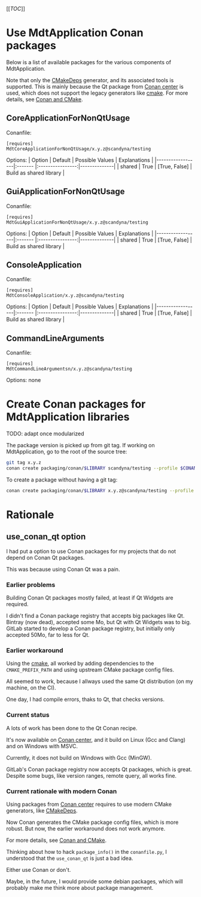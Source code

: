 [[_TOC_]]

# Use MdtApplication Conan packages

Below is a list of available packages for the various components of MdtApplication.

Note that only the [CMakeDeps](https://docs.conan.io/en/latest/reference/conanfile/tools/cmake/cmakedeps.html)
generator, and its associated tools is supported.
This is mainly because the Qt package from [Conan center](https://conan.io/center/) is used,
which does not support the legacy generators like [cmake](https://docs.conan.io/en/latest/reference/generators/cmake.html).
For more details, see [Conan and CMake](https://scandyna.gitlab.io/mdt-cmake-modules/ConanAndCMake.html).

## CoreApplicationForNonQtUsage

Conanfile:
```conan
[requires]
MdtCoreApplicationForNonQtUsage/x.y.z@scandyna/testing
```

Options:
| Option           | Default | Possible Values  | Explanations |
|------------------|:------- |:----------------:|--------------|
| shared           | True    |  [True, False]   | Build as shared library |

## GuiApplicationForNonQtUsage

Conanfile:
```conan
[requires]
MdtGuiApplicationForNonQtUsage/x.y.z@scandyna/testing
```

Options:
| Option           | Default | Possible Values  | Explanations |
|------------------|:------- |:----------------:|--------------|
| shared           | True    |  [True, False]   | Build as shared library |

## ConsoleApplication

Conanfile:
```conan
[requires]
MdtConsoleApplication/x.y.z@scandyna/testing
```

Options:
| Option           | Default | Possible Values  | Explanations |
|------------------|:------- |:----------------:|--------------|
| shared           | True    |  [True, False]   | Build as shared library |

## CommandLineArguments

Conanfile:
```conan
[requires]
MdtCommandLineArgumentsn/x.y.z@scandyna/testing
```

Options: none

# Create Conan packages for MdtApplication libraries

TODO: adapt once modularized

The package version is picked up from git tag.
If working on MdtApplication, go to the root of the source tree:
```bash
git tag x.y.z
conan create packaging/conan/$LIBRARY scandyna/testing --profile $CONAN_PROFILE -s build_type=$BUILD_TYPE
```

To create a package without having a git tag:
```bash
conan create packaging/conan/$LIBRARY x.y.z@scandyna/testing --profile $CONAN_PROFILE -s build_type=$BUILD_TYPE
```

# Rationale

## use_conan_qt option

I had put a option to use Conan packages for my projects that do not depend on Conan Qt packages.

This was because using Conan Qt was a pain.

### Earlier problems

Building Conan Qt packages mostly failed, at least if Qt Widgets are required.

I didn't find a Conan package registry that accepts big packages like Qt.
Bintray (now dead), accepted some Mo, but Qt with Qt Widgets was to big.
GitLab started to develop a Conan package registry, but initially only accepted 50Mo, far to less for Qt.

### Earlier workaround

Using the [cmake](https://docs.conan.io/en/latest/reference/generators/cmake.html),
all worked by adding dependencies to the `CMAKE_PREFIX_PATH` and using upstream CMake package config files.

All seemed to work, because I allways used the same Qt distribution (on my machine, on the CI).

One day, I had compile errors, thaks to Qt, that checks versions.

### Current status

A lots of work has been done to the Qt Conan recipe.

It's now available on [Conan center](https://conan.io/center/),
and it build on Linux (Gcc and Clang)
and on Windows with MSVC.

Currently, it does not build on Windows with Gcc (MinGW).

GitLab's Conan package registry now accepts Qt packages, which is great.
Despite some bugs, like version ranges, remote query, all works fine.

### Current rationale with modern Conan

Using packages from [Conan center](https://conan.io/center/)
requires to use modern CMake generators,
like [CMakeDeps](https://docs.conan.io/en/latest/reference/conanfile/tools/cmake/cmakedeps.html).

Now Conan generates the CMake package config files, which is more robust.
But now, the earlier workaround does not work anymore.

For more details, see [Conan and CMake](https://scandyna.gitlab.io/mdt-cmake-modules/ConanAndCMake.html).

Thinking about how to hack `package_info()` in the `conanfile.py`,
I understood that the `use_conan_qt` is just a bad idea.

Either use Conan or don't.

Maybe, in the future, I would provide some debian packages,
which will probably make me think more about package management.
